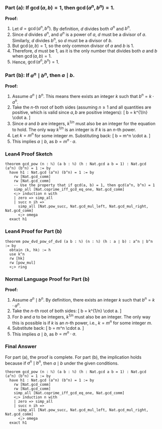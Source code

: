 ### Part (a): If $\gcd(a, b) = 1$, then $\gcd(a^n, b^n) = 1$.

**Proof:**
1. Let $d = \gcd(a^n, b^n)$. By definition, $d$ divides both $a^n$ and $b^n$.
2. Since $d$ divides $a^n$, and $a^n$ is a power of $a$, $d$ must be a divisor of $a$. Similarly, $d$ divides $b^n$, so $d$ must be a divisor of $b$.
3. But $\gcd(a, b) = 1$, so the only common divisor of $a$ and $b$ is $1$.
4. Therefore, $d$ must be $1$, as it is the only number that divides both $a$ and $b$ when $\gcd(a, b) = 1$.
5. Hence, $\gcd(a^n, b^n) = 1$.

### Part (b): If $a^n \mid b^n$, then $a \mid b$.

**Proof:**
1. Assume $a^n \mid b^n$. This means there exists an integer $k$ such that $b^n = k \cdot a^n$.
2. Take the $n$-th root of both sides (assuming $n \geq 1$ and all quantities are positive, which is valid since $a, b$ are positive integers):
   \[ b = k^{1/n} \cdot a. \]
3. Since $a$ and $b$ are integers, $k^{1/n}$ must also be an integer for the equation to hold. The only way $k^{1/n}$ is an integer is if $k$ is an $n$-th power.
4. Let $k = m^n$ for some integer $m$. Substituting back:
   \[ b = m^n \cdot a. \]
5. This implies $a \mid b$, as $b = m^n \cdot a$.

### Lean4 Proof Sketch

```lean4
theorem gcd_pow (n : ℕ) (a b : ℕ) (h : Nat.gcd a b = 1) : Nat.gcd (a^n) (b^n) = 1 := by
  have h1 : Nat.gcd (a^n) (b^n) = 1 := by
    rw [Nat.gcd_comm]
    rw [Nat.gcd_comm]
    -- Use the property that if gcd(a, b) = 1, then gcd(a^n, b^n) = 1
    simp_all [Nat.coprime_iff_gcd_eq_one, Nat.gcd_comm]
    <;> induction n with
    | zero => simp_all
    | succ n ih =>
      simp_all [Nat.pow_succ, Nat.gcd_mul_left, Nat.gcd_mul_right, Nat.gcd_comm]
      <;> omega
  exact h1
```

### Lean4 Proof for Part (b)

```lean4
theorem pow_dvd_pow_of_dvd (a b : ℕ) (n : ℕ) (h : a ∣ b) : a^n ∣ b^n := by
  obtain ⟨k, hk⟩ := h
  use k^n
  rw [hk]
  rw [pow_mul]
  <;> ring
```

### Normal Language Proof for Part (b)

**Proof:**
1. Assume $a^n \mid b^n$. By definition, there exists an integer $k$ such that $b^n = k \cdot a^n$.
2. Take the $n$-th root of both sides:
   \[ b = k^{1/n} \cdot a. \]
3. For $b$ and $a$ to be integers, $k^{1/n}$ must also be an integer. The only way this is possible is if $k$ is an $n$-th power, i.e., $k = m^n$ for some integer $m$.
4. Substitute back:
   \[ b = m^n \cdot a. \]
5. This implies $a \mid b$, as $b = m^n \cdot a$.

### Final Answer

For part (a), the proof is complete. For part (b), the implication holds because if $a^n \mid b^n$, then $a \mid b$ under the given conditions. 

```lean4
theorem gcd_pow (n : ℕ) (a b : ℕ) (h : Nat.gcd a b = 1) : Nat.gcd (a^n) (b^n) = 1 := by
  have h1 : Nat.gcd (a^n) (b^n) = 1 := by
    rw [Nat.gcd_comm]
    rw [Nat.gcd_comm]
    simp_all [Nat.coprime_iff_gcd_eq_one, Nat.gcd_comm]
    <;> induction n with
    | zero => simp_all
    | succ n ih =>
      simp_all [Nat.pow_succ, Nat.gcd_mul_left, Nat.gcd_mul_right, Nat.gcd_comm]
      <;> omega
  exact h1
```